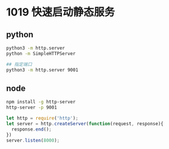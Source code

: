 # 1019 快速启动静态服务

## python

```bash
python3 -m http.server
python -m SimpleHTTPServer

## 指定端口
python3 -m http.server 9001
```

## node

```bash
npm install -g http-server
http-server -p 9001
```

```jsx
let http = require('http');
let server = http.createServer(function(request, response){
  response.end();
})
server.listen(8000);
```